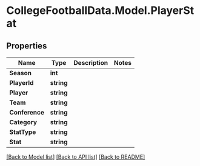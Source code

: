 # CollegeFootballData.Model.PlayerStat

## Properties

Name | Type | Description | Notes
------------ | ------------- | ------------- | -------------
**Season** | **int** |  | 
**PlayerId** | **string** |  | 
**Player** | **string** |  | 
**Team** | **string** |  | 
**Conference** | **string** |  | 
**Category** | **string** |  | 
**StatType** | **string** |  | 
**Stat** | **string** |  | 

[[Back to Model list]](../../README.md#documentation-for-models) [[Back to API list]](../../README.md#documentation-for-api-endpoints) [[Back to README]](../../README.md)

